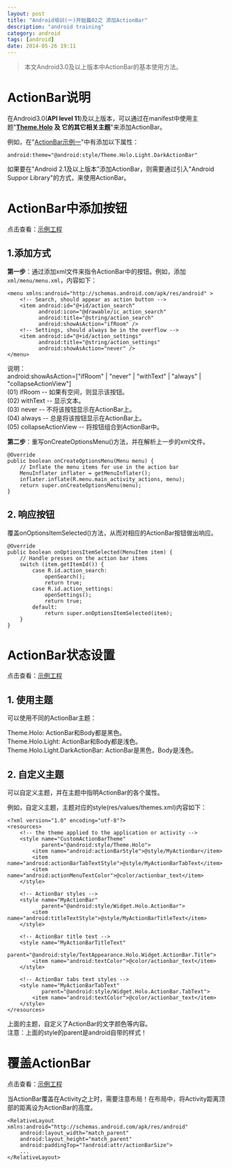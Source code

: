 ```yaml
---
layout: post
title: "Android培训(一)开始篇02之 添加ActionBar"
description: "android training"
category: android
tags: [android]
date: 2014-05-26 19:11
---
```



> 本文Android3.0及以上版本中ActionBar的基本使用方法。



# ActionBar说明


在Android3.0(**API level 11**)及以上版本，可以通过在manifest中使用主题"**[Theme.Holo][link_google_theme] 及 它的其它相关主题**"来添加ActionBar。


例如，在"[ActionBar示例一][link_actionbar_01_add]"中有添加以下属性：

    android:theme="@android:style/Theme.Holo.Light.DarkActionBar"


如果要在"Android 2.1及以上版本"添加ActionBar，则需要通过引入"Android Suppor Library"的方式，来使用ActionBar。





# ActionBar中添加按钮


点击查看：[示例工程][link_actionbar_project01]

## 1.添加方式

**第一步**：通过添加xml文件来指令ActionBar中的按钮。例如，添加`xml/menu/menu.xml`，内容如下：

    <menu xmlns:android="http://schemas.android.com/apk/res/android" >
        <!-- Search, should appear as action button -->
        <item android:id="@+id/action_search"
              android:icon="@drawable/ic_action_search"
              android:title="@string/action_search"
              android:showAsAction="ifRoom" />
        <!-- Settings, should always be in the overflow -->
        <item android:id="@+id/action_settings"
              android:title="@string/action_settings"
              android:showAsAction="never" />
    </menu>

说明：    
android:showAsAction=["ifRoom" \| "never" \| "withText" \| "always" \| "collapseActionView"]   
(01) ifRoom -- 如果有空间，则显示该按钮。  
(02) withText -- 显示文本。  
(03) never -- 不将该按钮显示在ActionBar上。  
(04) always -- 总是将该按钮显示在ActionBar上。  
(05) collapseActionView -- 将按钮组合到ActionBar中。  


**第二步**：重写onCreateOptionsMenu()方法，并在解析上一步的xml文件。

    @Override
    public boolean onCreateOptionsMenu(Menu menu) {
        // Inflate the menu items for use in the action bar
        MenuInflater inflater = getMenuInflater();
        inflater.inflate(R.menu.main_activity_actions, menu);
        return super.onCreateOptionsMenu(menu);
    }



## 2. 响应按钮

覆盖onOptionsItemSelected()方法，从而对相应的ActionBar按钮做出响应。

    @Override
    public boolean onOptionsItemSelected(MenuItem item) {
        // Handle presses on the action bar items
        switch (item.getItemId()) {
            case R.id.action_search:
                openSearch();
                return true;
            case R.id.action_settings:
                openSettings();
                return true;
            default:
                return super.onOptionsItemSelected(item);
        }
    }







# ActionBar状态设置

点击查看：[示例工程][link_actionbar_project02]

## 1. 使用主题

可以使用不同的ActionBar主题：

Theme.Holo: ActionBar和Body都是黑色。  
Theme.Holo.Light: ActionBar和Body都是浅色。  
Theme.Holo.Light.DarkActionBar: ActionBar是黑色，Body是浅色。  



## 2. 自定义主题 

可以自定义主题，并在主题中指明ActionBar的各个属性。


例如，自定义主题，主题对应的style(res/values/themes.xml)内容如下：


    <?xml version="1.0" encoding="utf-8"?>
    <resources>
        <!-- the theme applied to the application or activity -->
        <style name="CustomActionBarTheme"
               parent="@android:style/Theme.Holo">
            <item name="android:actionBarStyle">@style/MyActionBar</item>
            <item name="android:actionBarTabTextStyle">@style/MyActionBarTabText</item>
            <item name="android:actionMenuTextColor">@color/actionbar_text</item>
        </style>

        <!-- ActionBar styles -->
        <style name="MyActionBar"
               parent="@android:style/Widget.Holo.ActionBar">
            <item name="android:titleTextStyle">@style/MyActionBarTitleText</item>
        </style>

        <!-- ActionBar title text -->
        <style name="MyActionBarTitleText"
               parent="@android:style/TextAppearance.Holo.Widget.ActionBar.Title">
            <item name="android:textColor">@color/actionbar_text</item>
        </style>

        <!-- ActionBar tabs text styles -->
        <style name="MyActionBarTabText"
               parent="@android:style/Widget.Holo.ActionBar.TabText">
            <item name="android:textColor">@color/actionbar_text</item>
        </style>
    </resources>

上面的主题，自定义了ActionBar的文字颜色等内容。  
注意：上面的style的parent是android自带的样式！





# 覆盖ActionBar

点击查看：[示例工程][link_actionbar_project03]

当ActionBar覆盖在Activity之上时，需要注意布局！在布局中，将Activity距离顶部的距离设为ActionBar的高度。

    <RelativeLayout xmlns:android="http://schemas.android.com/apk/res/android"
        android:layout_width="match_parent"
        android:layout_height="match_parent"
        android:paddingTop="?android:attr/actionBarSize">
        ...
    </RelativeLayout>



[link_google_theme]: http://developer.android.com/intl/zh-cn/reference/android/R.style.html#Theme_Holo
[link_actionbar_01_add]: https://github.com/wangkuiwu/android_applets/blob/master/training/01_getting_started/02_action_bar/02_adding_actionbar/bar1/AndroidManifest.xml

[link_actionbar_project01]:  https://github.com/wangkuiwu/android_applets/tree/master/training/01_getting_started/02_action_bar/02_adding_actionbar
[link_actionbar_project02]:  https://github.com/wangkuiwu/android_applets/tree/master/training/01_getting_started/02_action_bar/03_customzation_bar/bar2
[link_actionbar_project03]:  https://github.com/wangkuiwu/android_applets/tree/master/training/01_getting_started/02_action_bar/04_overlay_bar
